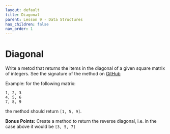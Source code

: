 ```yaml
---
layout: default
title: Diagonal
parent: Lesson 9 - Data Structures
has_children: false
nav_order: 1
---
```


# Diagonal

Write a metod that returns the items in the diagonal of a given square matrix of integers. See the signature of the method on [GitHub](https://github.com/sarustamyan/technolab-csharp-sources/blob/master/Homework/Lesson6/Diagonal/Program.cs) 

Example: for the following matrix:

```
1, 2, 3
4, 5, 6
7, 8, 9
```

the method should return `[1, 5, 9]`.

**Bonus Points:** Create a method to return the reverse diagonal, i.e. in the case above it would be `[3, 5, 7]`